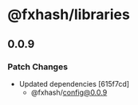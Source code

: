 # @fxhash/libraries

## 0.0.9

### Patch Changes

- Updated dependencies [615f7cd]
  - @fxhash/config@0.0.9
